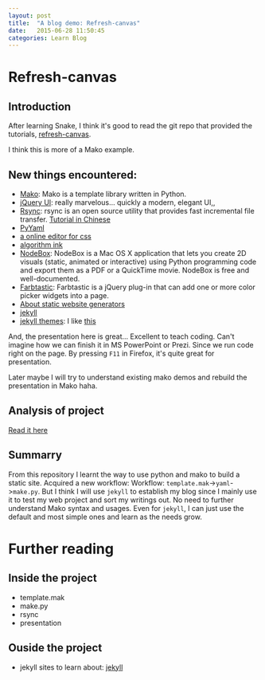 ```yaml
---
layout: post
title:  "A blog demo: Refresh-canvas"
date:   2015-06-28 11:50:45
categories: Learn Blog
---
```


# Refresh-canvas

## Introduction
After learning Snake, I think it's good to read the git repo that provided the tutorials, [refresh-canvas](https://github.com/HustLion/refresh-canvas).

I think this is more of a Mako example.

## New things encountered:

* [Mako](http://www.makotemplates.org/): Mako is a template library written in Python.
* [jQuery UI](http://learn.jquery.com/jquery-ui/getting-started/): really marvelous... quickly a modern, elegant UI,,
* [Rsync](https://rsync.samba.org/): rsync is an open source utility that provides fast incremental file transfer. [Tutorial in Chinese](http://blog.sina.com.cn/s/blog_4b9b714a0100q34n.html)
* [PyYaml](http://pyyaml.org/)
* [a online editor for css](http://obsessing.org/)
* [algorithm ink](http://azarask.in/projects/algorithm-ink/#d3c3be13)
* [NodeBox](https://www.nodebox.net/code/index.php/Home): NodeBox is a Mac OS X application that lets you create 2D visuals (static, animated or interactive) using Python programming code and export them as a PDF or a QuickTime movie. NodeBox is free and well-documented.
* [Farbtastic](http://acko.net/blog/farbtastic-jquery-color-picker-plug-in/): Farbtastic is a jQuery plug-in that can add one or more color picker widgets into a page.
* [About static website generators](https://iwantmyname.com/blog/2014/05/the-updated-big-list-of-static-website-generators-for-your-site-blog-or-wiki.html)
* [jekyll](http://jekyllrb.com/)
* [jekyll themes](http://jekyllthemes.org/): I like [this](http://jekyllthemes.org/themes/midnight/)

And, the presentation here is great... Excellent to teach coding. Can't imagine how we can finish it in MS PowerPoint or Prezi. Since we run code right on the page. By pressing `F11` in Firefox, it's quite great for presentation.

Later maybe I will try to understand existing mako demos and rebuild the presentation in Mako haha.

## Analysis of project
[Read it here](https://github.com/HustLion/refresh-canvas/blob/master/Analysis.md)

## Summarry
From this repository I learnt the way to use python and mako to build a static site. Acquired a new workflow: Workflow: `template.mak`->`yaml`->`make.py`. But I think I will use `jekyll` to establish my blog since I mainly use it to test my web project and sort my writings out. No need to further understand Mako syntax and usages. Even for `jekyll`, I can just use the default and most simple ones and learn as the needs grow.

# Further reading

## Inside the project
* template.mak
* make.py
* rsync
* presentation

## Ouside the project
* jekyll sites to learn about: [jekyll](https://github.com/HustLion/jekyll-1)
